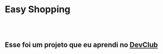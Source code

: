 <h1> Easy Shopping </h1>
<br>
<br>
<h2>Esse foi um projeto que eu aprendi no <a href="https://rodoldomori.com.br/devclub">DevClub</a><h2>
